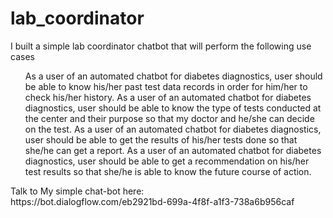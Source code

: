 # lab_coordinator
I built a simple lab coordinator chatbot that will perform the following use cases<br />
<ol>
  As a user of an automated chatbot for diabetes diagnostics, user should be able to know his/her past test data records in order for him/her to check his/her history.
  As a user of an automated chatbot for diabetes diagnostics, user should be able to know the type of tests conducted at the center and their purpose so that my doctor and he/she can decide on the test.
  As a user of an automated chatbot for diabetes diagnostics, user should be able to get the results of his/her tests done so that she/he can get a report.
  As a user of an automated chatbot for diabetes diagnostics, user should be able to get a recommendation on his/her test results so that she/he is able to know the future course of action.
  </ol>
  Talk to My simple chat-bot here:<br />
  https://bot.dialogflow.com/eb2921bd-699a-4f8f-a1f3-738a6b956caf

